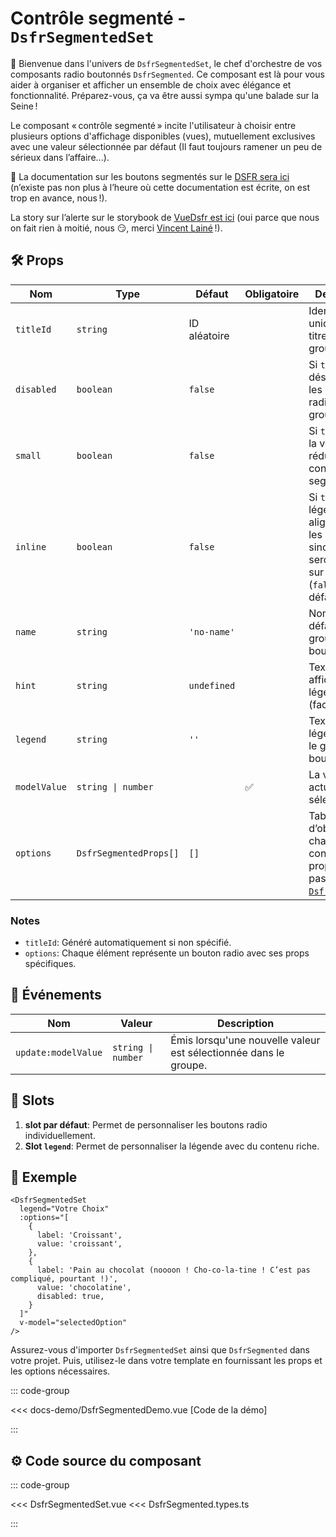 # Contrôle segmenté - `DsfrSegmentedSet`

🌟 Bienvenue dans l'univers de `DsfrSegmentedSet`, le chef d'orchestre de vos composants radio boutonnés `DsfrSegmented`. Ce composant est là pour vous aider à organiser et afficher un ensemble de choix avec élégance et fonctionnalité. Préparez-vous, ça va être aussi sympa qu'une balade sur la Seine !

Le composant « contrôle segmenté » incite l'utilisateur à choisir entre plusieurs options d'affichage disponibles (vues), mutuellement exclusives avec une valeur sélectionnée par défaut (Il faut toujours ramener un peu de sérieux dans l’affaire...).

🏅 La documentation sur les boutons segmentés sur le [DSFR sera ici](https://www.systeme-de-design.gouv.fr/version-courante/fr/composants/controle-segmente) (n’existe pas non plus à l’heure où cette documentation est écrite, on est trop en avance, nous !).

<VIcon name="vi-file-type-storybook" /> La story sur l’alerte sur le storybook de [VueDsfr est ici](https://vue-ds.fr/?path=/docs/composants-dsfrsegmentedset--docs) (oui parce que nous on fait rien à moitié, nous 😏, merci [Vincent Lainé](https://github.com/vincentlaine/) !).

## 🛠️ Props

| Nom         | Type                                  | Défaut         | Obligatoire | Description                                                    |
|-------------|---------------------------------------|----------------|-------------|-------------------------------------------------               |
| `titleId`   | `string`                              | ID aléatoire   |             | Identifiant unique pour le titre du groupe.                    |
| `disabled`  | `boolean`                             | `false`        |             | Si `true`, désactive tous les boutons radio du groupe.         |
| `small`     | `boolean`                             | `false`        |             | Si `true`, Utilise la version réduite des contrôles segmentés. |
| `inline`    | `boolean`                             | `false`        |             | Si `true`, la légende sera alignée avec les boutons, sinon, ils seront chacun sur une ligne (`false`, défaut).                       |
| `name`      | `string`                              | `'no-name'`    |             | Nom par défaut pour le groupe de boutons radio.                |
| `hint`      | `string`                              | `undefined`    |             | Texte d'indice affiché sous la légende (facultatif).           |
| `legend`    | `string`                              | `''`           |             | Texte de la légende pour le groupe de boutons radio.           |
| `modelValue`| `string \| number`                    |                | ✅          | La valeur actuellement sélectionnée.                           |
| `options`   | `DsfrSegmentedProps[]`                | `[]`           |             | Tableau d’objets : chaque objet contient les props à passer à [`DsfrSegmented`](/composants/DsfrSegmented).                    |

### Notes

- `titleId`: Généré automatiquement si non spécifié.
- `options`: Chaque élément représente un bouton radio avec ses props spécifiques.

## 📡 Événements

| Nom                | Valeur               | Description                                  |
|--------------------|----------------------|----------------------------------------------|
| `update:modelValue` | `string \| number`   | Émis lorsqu'une nouvelle valeur est sélectionnée dans le groupe. |

## 🧩 Slots

1. **slot par défaut**: Permet de personnaliser les boutons radio individuellement.
2. **Slot `legend`**: Permet de personnaliser la légende avec du contenu riche.

## 📝 Exemple

```vue
<DsfrSegmentedSet
  legend="Votre Choix"
  :options="[
    {
      label: 'Croissant',
      value: 'croissant',
    },
    {
      label: 'Pain au chocolat (noooon ! Cho-co-la-tine ! C’est pas compliqué, pourtant !)',
      value: 'chocolatine',
      disabled: true,
    }
  ]"
  v-model="selectedOption"
/>
```

Assurez-vous d'importer `DsfrSegmentedSet` ainsi que `DsfrSegmented` dans votre projet. Puis, utilisez-le dans votre template en fournissant les props et les options nécessaires.

::: code-group

<Story data-title="Démo" min-h="150px">
  <DsfrSegmentedDemo />
</Story>

<<< docs-demo/DsfrSegmentedDemo.vue [Code de la démo]

:::

## ⚙️ Code source du composant

::: code-group

<<< DsfrSegmentedSet.vue
<<< DsfrSegmented.types.ts

:::

<script setup lang="ts">
import DsfrSegmentedDemo from './docs-demo/DsfrSegmentedDemo.vue'
</script>
